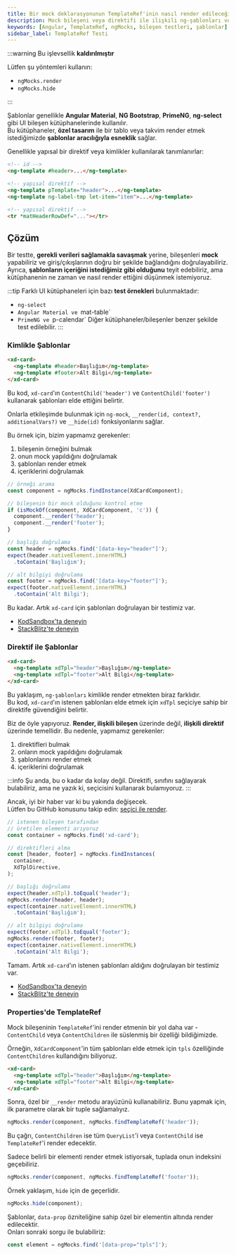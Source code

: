 ```yaml
---
title: Bir mock deklarasyonunun TemplateRef'inin nasıl render edileceği
description: Mock bileşeni veya direktifi ile ilişkili ng-şablonları ve yapısal direktiflerin nasıl render edileceği hakkında bilgi. Bu içerik, Angular'daki bileşenlerin test edilmesi için önemli bir kılavuz sunmaktadır.
keywords: [Angular, TemplateRef, ngMocks, bileşen testleri, şablonlar]
sidebar_label: TemplateRef Testi
---
```


:::warning Bu işlevsellik **kaldırılmıştır**

Lütfen şu yöntemleri kullanın:

- `ngMocks.render`
- `ngMocks.hide`

:::

Şablonlar genellikle **Angular Material**, **NG Bootstrap**, **PrimeNG**, **ng-select** gibi UI bileşen kütüphanelerinde kullanılır.  
Bu kütüphaneler, **özel tasarım** ile bir tablo veya takvim render etmek istediğimizde **şablonlar aracılığıyla esneklik** sağlar.

Genellikle yapısal bir direktif veya kimlikler kullanılarak tanımlanırlar:

```html
<!-- id -->
<ng-template #header>...</ng-template>

<!-- yapısal direktif -->
<ng-template pTemplate="header">...</ng-template>
<ng-template ng-label-tmp let-item="item">...</ng-template>

<!-- yapısal direktif -->
<tr *matHeaderRowDef="..."></tr>
```

## Çözüm

Bir testte, **gerekli verileri sağlamakla savaşmak** yerine, bileşenleri **mock** yapabiliriz ve giriş/çıkışlarının doğru bir şekilde bağlandığını doğrulayabiliriz.  
Ayrıca, **şablonların içeriğini istediğimiz gibi olduğunu** teyit edebiliriz, ama kütüphanenin ne zaman ve nasıl render ettiğini düşünmek istemiyoruz.

:::tip
Farklı UI kütüphaneleri için bazı **test örnekleri** bulunmaktadır:
- `ng-select`
- `Angular Material ve `mat-table`
- `PrimeNG ve `p-calendar`
Diğer kütüphaneler/bileşenler benzer şekilde test edilebilir.
:::

### Kimlikle Şablonlar

```html
<xd-card>
  <ng-template #header>Başlığım</ng-template>
  <ng-template #footer>Alt Bilgi</ng-template>
</xd-card>
```

Bu kod, `xd-card`'ın `ContentChild('header')` ve `ContentChild('footer')` kullanarak şablonları elde ettiğini belirtir.

Onlarla etkileşimde bulunmak için `ng-mock`, `__render(id, context?, additionalVars?)` ve `__hide(id)` fonksiyonlarını sağlar.

Bu örnek için, bizim yapmamız gerekenler:

1. bileşenin örneğini bulmak
2. onun mock yapıldığını doğrulamak
3. şablonları render etmek
4. içeriklerini doğrulamak

```ts
// örneği arama
const component = ngMocks.findInstance(XdCardComponent);

// bileşenin bir mock olduğunu kontrol etme
if (isMockOf(component, XdCardComponent, 'c')) {
  component.__render('header');
  component.__render('footer');
}

// başlığı doğrulama
const header = ngMocks.find('[data-key="header"]');
expect(header.nativeElement.innerHTML)
  .toContain('Başlığım');

// alt bilgiyi doğrulama
const footer = ngMocks.find('[data-key="footer"]');
expect(footer.nativeElement.innerHTML)
  .toContain('Alt Bilgi');
```

Bu kadar. Artık `xd-card` için şablonları doğrulayan bir testimiz var.

- [KodSandbox'ta deneyin](https://codesandbox.io/p/sandbox/github/help-me-mom/ng-mocks-sandbox/tree/tests/?file=/src/examples/TestTemplateRefById/test.spec.ts&initialpath=%3Fspec%3DTestTemplateRefById)
- [StackBlitz'te deneyin](https://stackblitz.com/github/help-me-mom/ng-mocks-sandbox/tree/tests?file=src/examples/TestTemplateRefById/test.spec.ts&initialpath=%3Fspec%3DTestTemplateRefById)

### Direktif ile Şablonlar

```html
<xd-card>
  <ng-template xdTpl="header">Başlığım</ng-template>
  <ng-template xdTpl="footer">Alt Bilgi</ng-template>
</xd-card>
```

Bu yaklaşım, `ng-şablonları` kimlikle render etmekten biraz farklıdır.  
Bu kod, `xd-card`'ın istenen şablonları elde etmek için `xdTpl` seçiciye sahip bir direktife güvendiğini belirtir.

Biz de öyle yapıyoruz. **Render, ilişkili bileşen** üzerinde değil, **ilişkili direktif** üzerinde temellidir. Bu nedenle, yapmamız gerekenler:

1. direktifleri bulmak
2. onların mock yapıldığını doğrulamak
3. şablonlarını render etmek
4. içeriklerini doğrulamak

:::info
Şu anda, bu o kadar da kolay değil.
Direktifi, sınıfını sağlayarak bulabiliriz, ama ne yazık ki, seçicisini kullanarak bulamıyoruz.
:::

Ancak, iyi bir haber var ki bu yakında değişecek.  
Lütfen bu GitHub konusunu takip edin: [seçici ile render](https://github.com/help-me-mom/ng-mocks/issues/292).

```ts
// istenen bileşen tarafından
// üretilen elementi arıyoruz
const container = ngMocks.find('xd-card');

// direktifleri alma
const [header, footer] = ngMocks.findInstances(
  container,
  XdTplDirective,
);

// başlığı doğrulama
expect(header.xdTpl).toEqual('header');
ngMocks.render(header, header);
expect(container.nativeElement.innerHTML)
  .toContain('Başlığım');

// alt bilgiyi doğrulama
expect(footer.xdTpl).toEqual('footer');
ngMocks.render(footer, footer);
expect(container.nativeElement.innerHTML)
  .toContain('Alt Bilgi');
```

Tamam. Artık `xd-card`'ın istenen şablonları aldığını doğrulayan bir testimiz var.

- [KodSandbox'ta deneyin](https://codesandbox.io/p/sandbox/github/help-me-mom/ng-mocks-sandbox/tree/tests/?file=/src/examples/TestTemplateRefByDirective/test.spec.ts&initialpath=%3Fspec%3DTestTemplateRefByDirective)
- [StackBlitz'te deneyin](https://stackblitz.com/github/help-me-mom/ng-mocks-sandbox/tree/tests?file=src/examples/TestTemplateRefByDirective/test.spec.ts&initialpath=%3Fspec%3DTestTemplateRefByDirective)

### Properties'de TemplateRef

Mock bileşeninin `TemplateRef`'ini render etmenin bir yol daha var -  
`ContentChild` veya `ContentChildren` ile süslenmiş bir özelliği bildiğimizde.

Örneğin, `XdCardComponent`'in tüm şablonları elde etmek için `tpls` özelliğinde `ContentChildren` kullandığını biliyoruz. 

```html
<xd-card>
  <ng-template xdTpl="header">Başlığım</ng-template>
  <ng-template xdTpl="footer">Alt Bilgi</ng-template>
</xd-card>
```

Sonra, özel bir `__render` metodu arayüzünü kullanabiliriz. Bunu yapmak için, ilk parametre olarak bir tuple sağlamalıyız.

```ts
ngMocks.render(component, ngMocks.findTemplateRef('header'));
```

Bu çağrı, `ContentChildren` ise tüm `QueryList`'i veya `ContentChild` ise `TemplateRef`'i render edecektir.

Sadece belirli bir elementi render etmek istiyorsak, tuplada onun indeksini geçebiliriz.

```ts
ngMocks.render(component, ngMocks.findTemplateRef('footer'));
```

Örnek yaklaşım, `hide` için de geçerlidir.

```ts
ngMocks.hide(component);
```

Şablonlar, `data-prop` özniteliğine sahip özel bir elementin altında render edilecektir.  
Onları sonraki sorgu ile bulabiliriz:

```ts
const element = ngMocks.find('[data-prop="tpls"]');
```